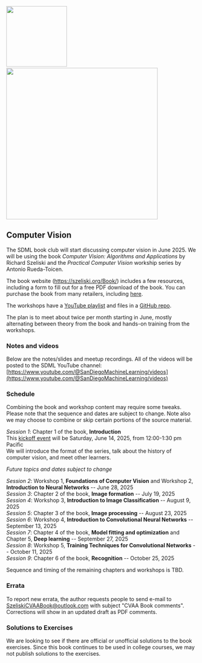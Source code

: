 <img src="https://github.com/SanDiegoMachineLearning/bookclub/blob/master/images/Szeliski2ndBookFrontCover.png?raw=true" width="160"> &nbsp;&nbsp;&nbsp;&nbsp;
<img src="https://github.com/SanDiegoMachineLearning/bookclub/blob/master/images/PracticalComputerVision.jpg?raw=true" width="400">

## Computer Vision

The SDML book club will start discussing computer vision in June 2025.
We will be using the book *Computer Vision: Algorithms and Applications* by Richard Szeliski
and the *Practical Computer Vision* workship series by Antonio Rueda-Toicen.

The book website (https://szeliski.org/Book/) includes a few resources, including a form to fill out for a free PDF download of the book.
You can purchase the book from many retailers, including [here](https://link.springer.com/book/10.1007/978-3-030-34372-9).

The workshops have a [YouTube playlist](https://www.youtube.com/playlist?list=PLf-F6yXx9sp9YgRLzuegQWxA71XD13tVH)
and files in a [GitHub repo](https://github.com/andandandand/practical-computer-vision).

The plan is to meet about twice per month starting in June, mostly alternating between theory from the book and hands-on training from the workshops.

### Notes and videos
Below are the notes/slides and meetup recordings.
All of the videos will be posted to the SDML YouTube channel:  [https://www.youtube.com/@SanDiegoMachineLearning/videos](https://www.youtube.com/@SanDiegoMachineLearning/videos)

### Schedule

Combining the book and workshop content may require some tweaks. Please note that the sequence and dates are subject to change. Note also we may choose to combine or skip certain portions of the source material.

*Session 1*:  Chapter 1 of the book, **Introduction** \
This [kickoff event](https://www.meetup.com/san-diego-machine-learning/events/308224845/) will be Saturday, June 14, 2025, from 12:00-1:30 pm Pacific \
We will introduce the format of the series, talk about the history of computer vision, and meet other learners.

*Future topics and dates subject to change*

*Session 2*:  Workshop 1, **Foundations of Computer Vision** and Workshop 2, **Introduction to Neural Networks** -- June 28, 2025 \
*Session 3*:  Chapter 2 of the book, **Image formation** -- July 19, 2025 \
*Session 4*:  Workshop 3, **Introduction to Image Classification** -- August 9, 2025 \
*Session 5*:  Chapter 3 of the book, **Image processing** -- August 23, 2025 \
*Session 6*:  Workshop 4, **Introduction to Convolutional Neural Networks** -- September 13, 2025 \
*Session 7*:  Chapter 4 of the book, **Model fitting and optimization** and Chapter 5, **Deep learning** -- September 27, 2025 \
*Session 8*:  Workshop 5, **Training Techniques for Convolutional Networks** -- October 11, 2025 \
*Session 9*:  Chapter 6 of the book, **Recognition** -- October 25, 2025 

Sequence and timing of the remaining chapters and workshops is TBD.

### Errata
To report new errata, the author requests people to send e-mail to SzeliskiCVAABook@outlook.com with subject "CVAA Book comments". \
Corrections will show in an updated draft as PDF comments.

### Solutions to Exercises
We are looking to see if there are official or unofficial solutions to the book exercises.
Since this book continues to be used in college courses, we may not publish solutions to the exercises.

<br>
<br>
